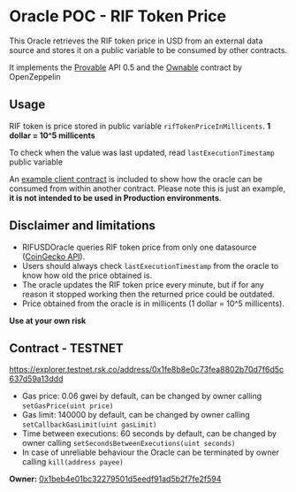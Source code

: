 # Oracle POC - RIF Token Price

This Oracle retrieves the RIF token price in USD from an external data source and stores it on a public variable to be consumed by other contracts.

It implements the [Provable](http://provable.xyz/) API 0.5 and the [Ownable](https://docs.openzeppelin.com/contracts/2.x/api/ownership#Ownable) contract by OpenZeppelin

## Usage
RIF token is price stored in public variable `rifTokenPriceInMillicents`. **1 dollar = 10^5 millicents**

To check when the value was last updated, read `lastExecutionTimestamp` public variable

An [example client contract](contracts/OracleClientExample.sol) is included to show how the oracle can be consumed from within another contract. Please note this is just an example, **it is not intended to be used in Production environments**.

## Disclaimer and limitations
- RIFUSDOracle queries RIF token price from only one datasource ([CoinGecko API](https://api.coingecko.com/api/v3/simple/price?ids=rif-token&vs_currencies=usd)).
- Users should always check `lastExecutionTimestamp` from the oracle to know how old the price obtained is. 
- The oracle updates the RIF token price every minute, but if for any reason it stopped working then the returned price could be outdated.
- Price obtained from the oracle is in millicents (1 dollar = 10^5 millicents).

**Use at your own risk**


## Contract - TESTNET
https://explorer.testnet.rsk.co/address/0x1fe8b8e0c73fea8802b70d7f6d5c637d59a13ddd
- Gas price: 0.06 gwei by default, can be changed by owner calling `setGasPrice(uint price)`
- Gas limit: 140000 by default, can be changed by owner calling `setCallbackGasLimit(uint gasLimit)`
- Time between executions: 60 seconds by default, can be changed by owner calling `setSecondsBetweenExecutions(uint seconds)`
- In case of unreliable behaviour the Oracle can be terminated by owner calling `kill(address payee)`

**Owner:** [0x1beb4e01bc32279501d5eedf91ad5b2f7fe2f594](https://explorer.testnet.rsk.co/address/0x1beb4e01bc32279501d5eedf91ad5b2f7fe2f594)